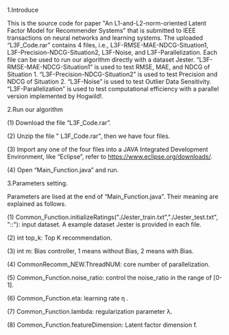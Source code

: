 1.Introduce

This is the source code for paper "An L1-and-L2-norm-oriented Latent Factor Model for Recommender Systems" that is submitted to IEEE transactions on neural networks and learning systems. The uploaded “L3F_Code.rar” contains 4 files, i.e., L3F-RMSE-MAE-NDCG-Situation1, L3F-Precision-NDCG-Situation2, L3F-Noise, and L3F-Parallelization. Each file can be used to run our algorithm directly with a dataset Jester. “L3F-RMSE-MAE-NDCG-Situation1” is used to test RMSE, MAE, and NDCG of Situation 1. “L3F-Precision-NDCG-Situation2” is used to test Precision and NDCG of Situation 2. “L3F-Noise” is used to test Outlier Data Sensitivity. “L3F-Parallelization” is used to test computational efficiency with a parallel version implemented by Hogwild!. 

2.Run our algorithm

(1)	Download the file “L3F_Code.rar”.

(2)	Unzip the file " L3F_Code.rar", then we have four files.

(3)	Import any one of the four files into a JAVA Integrated Development Environment, like “Eclipse”, refer to https://www.eclipse.org/downloads/.

(4)	Open “Main_Function.java” and run. 

3.Parameters setting. 

Parameters are lised at the end of “Main_Function.java”. Their meaning are explained as follows.

(1)	Common_Function.initializeRatings("./Jester_train.txt","./Jester_test.txt", "::"): input dataset. A example dataset Jester is provided in each file. 

(2)	int top_k: Top K recommendation. 

(3)	int m: Bias controller, 1 means without Bias, 2 means with Bias. 

(4)	CommonRecomm_NEW.ThreadNUM: core number of parallelization. 

(5)	Common_Function.noise_ratio: control the noise_ratio in the range of [0-1].

(6)	Common_Function.eta: learning rate η .

(7)	Common_Function.lambda: regularization parameter λ.

(8)	Common_Function.featureDimension: Latent factor dimension f. 


